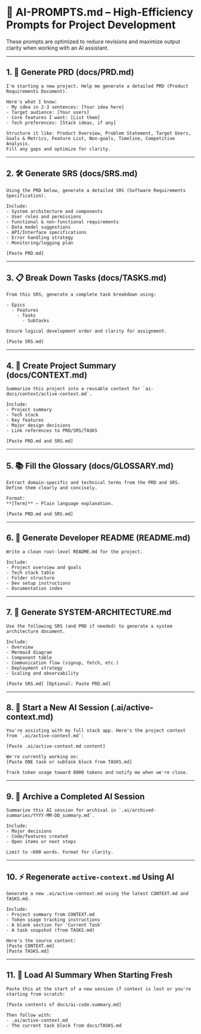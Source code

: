 # 🧠 AI-PROMPTS.md – High-Efficiency Prompts for Project Development

These prompts are optimized to reduce revisions and maximize output clarity when working with an AI assistant.

---

## 1. 📄 Generate PRD (docs/PRD.md)

```
I'm starting a new project. Help me generate a detailed PRD (Product Requirements Document).

Here's what I know:
- My idea in 2-3 sentences: [Your idea here]
- Target audience: [Your users]
- Core features I want: [List them]
- Tech preferences: [Stack ideas, if any]

Structure it like: Product Overview, Problem Statement, Target Users, Goals & Metrics, Feature List, Non-goals, Timeline, Competitive Analysis.
Fill any gaps and optimize for clarity.
```

---

## 2. 🛠 Generate SRS (docs/SRS.md)

```
Using the PRD below, generate a detailed SRS (Software Requirements Specification).

Include:
- System architecture and components
- User roles and permissions
- Functional & non-functional requirements
- Data model suggestions
- API/Interface specifications
- Error handling strategy
- Monitoring/logging plan

[Paste PRD.md]
```

---

## 3. 📋 Break Down Tasks (docs/TASKS.md)

```
From this SRS, generate a complete task breakdown using:

- Epics
  - Features
    - Tasks
      - Subtasks

Ensure logical development order and clarity for assignment.

[Paste SRS.md]
```

---

## 4. 🧠 Create Project Summary (docs/CONTEXT.md)

```
Summarize this project into a reusable context for `ai-docs/context/active-context.md`.

Include:
- Project summary
- Tech stack
- Key features
- Major design decisions
- Link references to PRD/SRS/TASKS

[Paste PRD.md and SRS.md]
```

---

## 5. 📚 Fill the Glossary (docs/GLOSSARY.md)

``` 
Extract domain-specific and technical terms from the PRD and SRS. Define them clearly and concisely.

Format:
**[Term]** – Plain language explanation.

[Paste PRD.md and SRS.md]
```

---

## 6. 📝 Generate Developer README (README.md)

``` 
Write a clean root-level README.md for the project.

Include:
- Project overview and goals
- Tech stack table
- Folder structure
- Dev setup instructions
- Documentation index
```

---

## 7. 🧱 Generate SYSTEM-ARCHITECTURE.md

``` 
Use the following SRS (and PRD if needed) to generate a system architecture document.

Include:
- Overview
- Mermaid diagram
- Component table
- Communication flow (signup, fetch, etc.)
- Deployment strategy
- Scaling and observability

[Paste SRS.md] [Optional: Paste PRD.md]
```

---

## 8. 🤖 Start a New AI Session (.ai/active-context.md)

``` 
You're assisting with my full stack app. Here's the project context from `.ai/active-context.md`:

[Paste .ai/active-context.md content]

We're currently working on:
[Paste ONE task or subtask block from TASKS.md]

Track token usage toward 8000 tokens and notify me when we're close.
```

---

## 9. 🔄 Archive a Completed AI Session

``` 
Summarize this AI session for archival in `.ai/archived-summaries/YYYY-MM-DD_summary.md`.

Include:
- Major decisions
- Code/features created
- Open items or next steps

Limit to ~600 words. Format for clarity.
```

---

## 10. ⚡️ Regenerate `active-context.md` Using AI

``` 
Generate a new .ai/active-context.md using the latest CONTEXT.md and TASKS.md.

Include:
- Project summary from CONTEXT.md
- Token usage tracking instructions
- A blank section for 'Current Task'
- A task snapshot (from TASKS.md)

Here's the source content:
[Paste CONTEXT.md]
[Paste TASKS.md]
```
---

## 11. 🔁 Load AI Summary When Starting Fresh

``` 
Paste this at the start of a new session if context is lost or you're starting from scratch:

[Paste contents of docs/ai-code.summary.md]

Then follow with:
- .ai/active-context.md
- The current task block from docs/TASKS.md
```